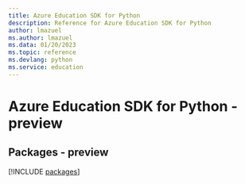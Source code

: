 ```yaml
---
title: Azure Education SDK for Python
description: Reference for Azure Education SDK for Python
author: lmazuel
ms.author: lmazuel
ms.data: 01/20/2023
ms.topic: reference
ms.devlang: python
ms.service: education
---
```

# Azure Education SDK for Python - preview
## Packages - preview
[!INCLUDE [packages](education-index.md)]